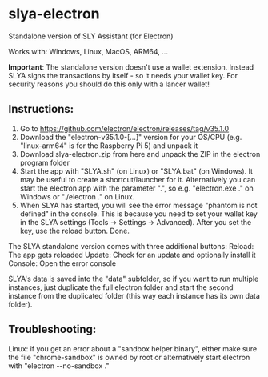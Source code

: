 # slya-electron
Standalone version of SLY Assistant (for Electron)

Works with: Windows, Linux, MacOS, ARM64, ...

**Important**: The standalone version doesn't use a wallet extension. Instead SLYA signs the transactions by itself - so it needs your wallet key. For security reasons you should do this only with a lancer wallet!

## Instructions:
1) Go to https://github.com/electron/electron/releases/tag/v35.1.0
2) Download the "electron-v35.1.0-[...]" version for your OS/CPU (e.g. "linux-arm64" is for the Raspberry Pi 5) and unpack it
3) Download slya-electron.zip from here and unpack the ZIP in the electron program folder
4) Start the app with "SLYA.sh" (on Linux) or "SLYA.bat" (on Windows). It may be useful to create a shortcut/launcher for it. Alternatively you can start the electron app with the parameter ".", so e.g. "electron.exe ." on Windows or "./electron ." on Linux.
5) When SLYA has started, you will see the error message "phantom is not defined" in the console. This is because you need to set your wallet key in the SLYA settings (Tools -> Settings -> Advanced). After you set the key, use the reload button. Done.

The SLYA standalone version comes with three additional buttons: 
Reload: The app gets reloaded
Update: Check for an update and optionally install it
Console: Open the error console

SLYA's data is saved into the "data" subfolder, so if you want to run multiple instances, just duplicate the full electron folder and start the second instance from the duplicated folder (this way each instance has its own data folder).

## Troubleshooting:
Linux: if you get an error about a "sandbox helper binary", either make sure the file "chrome-sandbox" is owned by root or alternatively start electron with "electron --no-sandbox ." 
